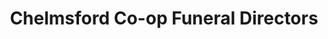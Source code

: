 ---
title: "Chelmsford Co-op Funeral Directors"
url: /chelmsford/chelmsford-co-op-funeral-directors/
shop: funeral directors
---